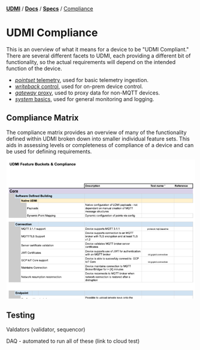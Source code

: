 [**UDMI**](../../) / [**Docs**](../) / [**Specs**](./)
/ [Compliance](#)

# UDMI Compliance

This is an overview of what it means for a device to be "UDMI Compliant."
There are several different facets to UDMI, each providing a different
bit of functionality, so the actual requirements will depend on the
intended function of the device.

* [_pointset_ telemetry](../messages/pointset.md), used for basic telemetry ingestion.
* [_writeback_ control](./sequences/writeback.md), used for on-prem device control.
* [_gateway_ proxy](gateway.md), used to proxy data for non-MQTT devices.
* [_system_ basics](../messages/system.md), used for general monitoring and logging.

## Compliance Matrix

The compliance matrix provides an overview of many of the functionality defined within UDMI broken
down into smaller individual feature sets. This aids in assessing levels or completeness of
compliance of a device and can be used for defining requirements.

![Compliance Matrix](images/thumbnail_compliance_matrix.png)

## Testing

Valdators (validator, sequencor)

DAQ - automated to run all of these (link to cloud test)